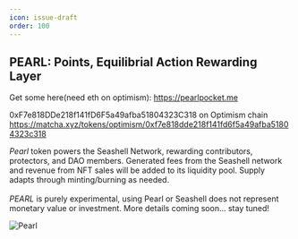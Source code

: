 ```yaml
---
icon: issue-draft
order: 100
---
```



## PEARL: Points, Equilibrial Action Rewarding Layer
Get some here(need eth on optimism): https://pearlpocket.me

0xF7e818DDe218f141fD6F5a49afba51804323C318
on Optimism chain
https://matcha.xyz/tokens/optimism/0xf7e818dde218f141fd6f5a49afba51804323c318

*Pearl* token powers the Seashell Network, rewarding contributors, protectors, and DAO members. Generated fees from the Seashell network and revenue from NFT sales will be added to its liquidity pool. Supply adapts through minting/burning as needed.<br> <br> *PEARL* is purely experimental, using Pearl or Seashell does not represent monetary value or investment. More details coming soon... stay tuned! 


![Pearl](https://github.com/user-attachments/assets/947b9601-a437-4f14-b2ff-3254ae8639a6)


